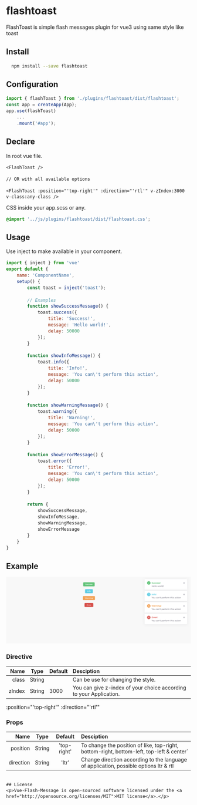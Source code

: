 # flashtoast

<p>FlashToast is simple flash messages plugin for vue3 using same style like toast</p>

## Install
```bash
  npm install --save flashtoast
```

## Configuration
```javascript
import { flashToast } from './plugins/flashtoast/dist/flashtoast';
const app = createApp(App);
app.use(flashToast)
    ...
    .mount('#app');
```

## Declare
In root vue file. 
```vue
<FlashToast /> 

// OR with all available options

<FlashToast :position="'top-right'" :direction="'rtl'" v-zIndex:3000 v-class:any-class />
```

CSS inside your app.scss or any.
```css
@import '../js/plugins/flashtoast/dist/flashtoast.css';
```

## Usage
Use inject to make available in your component.
```javascript
import { inject } from 'vue'
export default {
    name: 'ComponentName',
    setup() {
        const toast = inject('toast');

        // Examples
        function showSuccessMessage() {
            toast.success({
                title: 'Success!',
                message: 'Hello world!',
                delay: 50000
            });
        }

        function showInfoMessage() {
            toast.info({
                title: 'Info!',
                message: 'You can\'t perform this action',
                delay: 50000
            });
        }

        function showWarningMessage() {
            toast.warning({
                title: 'Warning!',
                message: 'You can\'t perform this action',
                delay: 50000
            });
        }

        function showErrorMessage() {
            toast.error({
                title: 'Error!',
                message: 'You can\'t perform this action',
                delay: 50000
            });
        }

        return {
            showSuccessMessage,
            showInfoMessage,
            showWarningMessage,
            showErrorMessage
        }
    }
}
```
## Example
![Example](./dist/example.png)
### Directive
| Name               | Type     | Default | Desciption                                                              |
| ---:               |:---:     |:---     |:---                                                                     |
| class              | String   |         | Can be use for changing the style.                                      | 
| zIndex             | String   | 3000    | You can give z-index of your choice according to your Application.      |

 :position="'top-right'" :direction="'rtl'"

### Props
|     Name       |   Type      |          Default          |              Desciption                                                                 |
|     ---:       |    :---:    |           :---:           |                :---                                                                     |
| position       |   String    | 'top-right'               | To change the position of like, top-right, bottom-right, bottom-left, top-left & center`|
| direction      |   String    | 'ltr'                     | Change direction according to the language of application, possible options ltr & rtl   |

```

## License
<p>Vue-Flash-Message is open-sourced software licensed under the <a href="http://opensource.org/licenses/MIT">MIT license</a>.</p>
